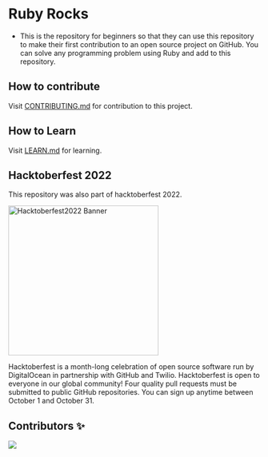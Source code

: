 # Ruby Rocks
- This is the repository for beginners so that they can use this repository to make their first contribution to an open source project on GitHub. You can  solve any programming problem using Ruby and add to this repository.

## How to contribute
Visit [CONTRIBUTING.md](https://github.com/ShehrozIrfan/ruby-rocks/blob/first-ruby-code/contributing.md) for contribution to this project.

## How to Learn
Visit [LEARN.md](https://github.com/ShehrozIrfan/ruby-rocks/blob/first-ruby-code/LEARN.md) for learning.

## Hacktoberfest 2022
This repository was also part of hacktoberfest 2022.

<img width="300" alt="Hacktoberfest2022 Banner" src="https://user-images.githubusercontent.com/54318487/193989847-0891d8c8-88e3-4395-acbb-8e0df99e84ef.png">

Hacktoberfest is a month-long celebration of open source software run by DigitalOcean in partnership with GitHub and Twilio. Hacktoberfest is open to everyone in our global community! Four quality pull requests must be submitted to public GitHub repositories. You can sign up anytime between October 1 and October 31.

## Contributors ✨
<a href="https://github.com/ShehrozIrfan/ruby-rocks/graphs/contributors">
  <img src="https://contrib.rocks/image?repo=ShehrozIrfan/ruby-rocks"/>
</a>
